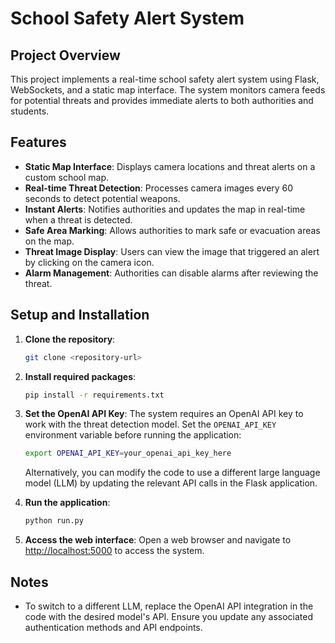 # School Safety Alert System

## Project Overview
This project implements a real-time school safety alert system using Flask, WebSockets, and a static map interface. The system monitors camera feeds for potential threats and provides immediate alerts to both authorities and students.

## Features
- **Static Map Interface**: Displays camera locations and threat alerts on a custom school map.
- **Real-time Threat Detection**: Processes camera images every 60 seconds to detect potential weapons.
- **Instant Alerts**: Notifies authorities and updates the map in real-time when a threat is detected.
- **Safe Area Marking**: Allows authorities to mark safe or evacuation areas on the map.
- **Threat Image Display**: Users can view the image that triggered an alert by clicking on the camera icon.
- **Alarm Management**: Authorities can disable alarms after reviewing the threat.

## Setup and Installation
1. **Clone the repository**:
   ```sh
   git clone <repository-url>
   ```

2. **Install required packages**:
   ```sh
   pip install -r requirements.txt
   ```

3. **Set the OpenAI API Key**:
   The system requires an OpenAI API key to work with the threat detection model. Set the `OPENAI_API_KEY` environment variable before running the application:
   ```sh
   export OPENAI_API_KEY=your_openai_api_key_here
   ```
   Alternatively, you can modify the code to use a different large language model (LLM) by updating the relevant API calls in the Flask application.

4. **Run the application**:
   ```sh
   python run.py
   ```

5. **Access the web interface**:
   Open a web browser and navigate to [http://localhost:5000](http://localhost:5000) to access the system.

## Notes
- To switch to a different LLM, replace the OpenAI API integration in the code with the desired model's API. Ensure you update any associated authentication methods and API endpoints.

